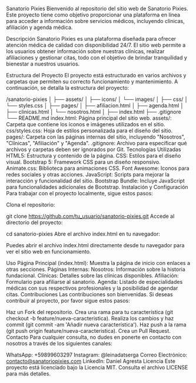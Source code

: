Sanatorio Pixies
Bienvenido al repositorio del sitio web de Sanatorio Pixies. Este proyecto tiene como objetivo proporcionar una plataforma en línea para acceder a información sobre servicios médicos, incluyendo clínicas, afiliación y agenda médica.

Descripción
Sanatorio Pixies es una plataforma diseñada para ofrecer atención médica de calidad con disponibilidad 24/7. El sitio web permite a los usuarios obtener información sobre nuestras clínicas, realizar afiliaciones y gestionar citas, todo con el objetivo de brindar tranquilidad y bienestar a nuestros usuarios.

Estructura del Proyecto
El proyecto está estructurado en varios archivos y carpetas que permiten su correcto funcionamiento y mantenimiento. A continuación, se detalla la estructura del proyecto:

/sanatorio-pixies
│
├── assets/
│   ├── icons/
│   └── images/
│
├── css/
│   └── styles.css
│
├── pages/
│   ├── afiliacion.html
│   ├── agenda.html
│   ├── clinicas.html
│   └── nosotros.html
│
├── index.html
├── .gitignore
└── README.md
index.html: Página principal del sitio web.
assets/: Carpeta que contiene los íconos e imágenes utilizados en el sitio.
css/styles.css: Hoja de estilos personalizada para el diseño del sitio.
pages/: Carpeta con las páginas internas del sitio, incluyendo "Nosotros", "Clínicas", "Afiliación" y "Agenda".
.gitignore: Archivo para especificar qué archivos y carpetas deben ser ignorados por Git.
Tecnologías Utilizadas
HTML5: Estructura y contenido de la página.
CSS: Estilos para el diseño visual.
Bootstrap 5: Framework CSS para un diseño responsivo.
Animate.css: Biblioteca para animaciones CSS.
Font Awesome: Iconos para redes sociales y otras acciones.
JavaScript: Scripts para mejorar la interacción y funcionalidad del sitio.
Bootstrap Bundle: Incluye JavaScript para funcionalidades adicionales de Bootstrap.
Instalación y Configuración
Para trabajar con el proyecto localmente, sigue estos pasos:

Clona el repositorio:

git clone https://github.com/tu_usuario/sanatorio-pixies.git
Accede al directorio del proyecto:

cd sanatorio-pixies
Abre el archivo index.html en tu navegador:

Puedes abrir el archivo index.html directamente desde tu navegador para ver el sitio web en funcionamiento.

Uso
Página Principal (index.html): Muestra la página de inicio con enlaces a otras secciones.
Páginas Internas:
Nosotros: Información sobre la historia fundacional.
Clínicas: Detalles sobre las clínicas disponibles.
Afiliación: Formulario para afiliarse al sanatorio.
Agenda: Listado de especialidades médicas con sus respectivos profesionales y la posibilidad de agendar citas.
Contribuciones
Las contribuciones son bienvenidas. Si deseas contribuir al proyecto, por favor sigue estos pasos:

Haz un Fork del repositorio.
Crea una rama para tu característica (git checkout -b feature/nueva-caracteristica).
Realiza los cambios y haz commit (git commit -am 'Añadir nueva característica').
Haz push a la rama (git push origin feature/nueva-caracteristica).
Crea un Pull Request.
Contacto
Para cualquier consulta, no dudes en ponerte en contacto con nosotros a través de los siguientes canales:

WhatsApp: +59899603297
Instagram: @leinadatserga
Correo Electrónico: contacto@sanatoriopixies.com
LinkedIn: Daniel Agresta
Licencia
Este proyecto está licenciado bajo la Licencia MIT. Consulta el archivo LICENSE para más detalles.
